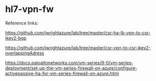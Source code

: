 # hl7-vpn-fw

Reference links:

https://github.com/jwrightazure/lab/tree/master/csr-ha-lb-vpn-to-csr-ikev2-bgp

https://github.com/jwrightazure/lab/tree/master/csr-vpn-to-csr-ikev2-overlappingAdress

https://docs.paloaltonetworks.com/vm-series/9-0/vm-series-deployment/set-up-the-vm-series-firewall-on-azure/configure-activepassive-ha-for-vm-series-firewall-on-azure.html
